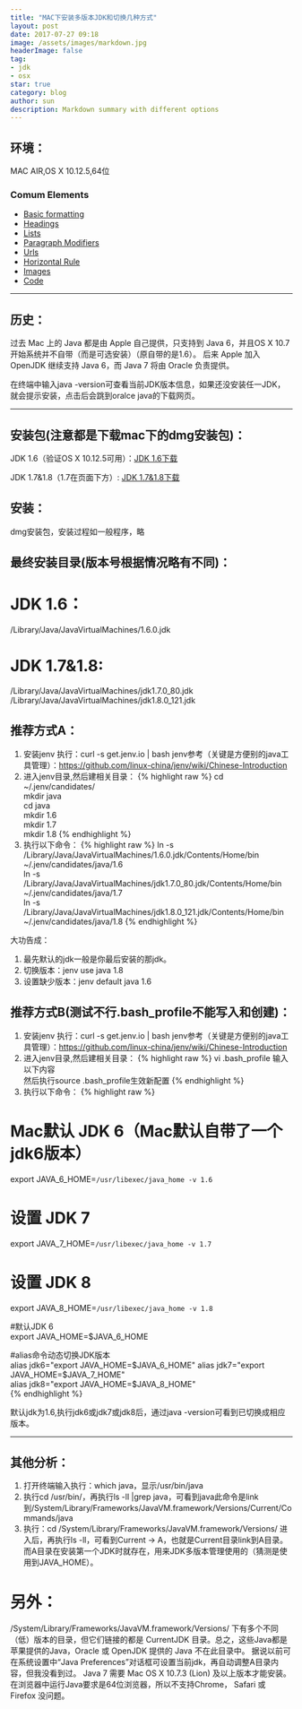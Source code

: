 ```yaml
---
title: "MAC下安装多版本JDK和切换几种方式"
layout: post
date: 2017-07-27 09:18
image: /assets/images/markdown.jpg
headerImage: false
tag:
- jdk
- osx
star: true
category: blog
author: sun
description: Markdown summary with different options
---
```


## 环境：

MAC AIR,OS X 10.12.5,64位

### Comum Elements
- [Basic formatting](#basic-formatting)
- [Headings](#headings)
- [Lists](#lists)
- [Paragraph Modifiers](#paragraph-modifiers)
- [Urls](#urls)
- [Horizontal Rule](#horizontal-rule)
- [Images](#images)
- [Code](#code)

---

## 历史：

过去 Mac 上的 Java 都是由 Apple 自己提供，只支持到 Java 6，并且OS X 10.7 开始系统并不自带（而是可选安装）（原自带的是1.6）。
后来 Apple 加入 OpenJDK 继续支持 Java 6，而 Java 7 将由 Oracle 负责提供。

在终端中输入java -version可查看当前JDK版本信息，如果还没安装任一JDK，就会提示安装，点击后会跳到oralce java的下载网页。

---

## 安装包(注意都是下载mac下的dmg安装包)：

JDK 1.6（验证OS X 10.12.5可用）：[JDK 1.6下载](http://support.apple.com/kb/DL1572)

JDK 1.7&1.8（1.7在页面下方）: [JDK 1.7&1.8下载](http://www.oracle.com/technetwork/cn/java/javase/downloads/index.html)

## 安装：

dmg安装包，安装过程如一般程序，略

## 最终安装目录(版本号根据情况略有不同)：

# JDK 1.6：
/Library/Java/JavaVirtualMachines/1.6.0.jdk
 
# JDK 1.7&1.8:
/Library/Java/JavaVirtualMachines/jdk1.7.0_80.jdk
/Library/Java/JavaVirtualMachines/jdk1.8.0_121.jdk

## 推荐方式A：

1. 安装jenv
执行：curl -s get.jenv.io | bash
jenv参考（关键是方便别的java工具管理）：https://github.com/linux-china/jenv/wiki/Chinese-Introduction
2. 进入jenv目录,然后建相关目录：
{% highlight raw %}
cd ~/.jenv/candidates/  
mkdir java  
cd java  
mkdir 1.6  
mkdir 1.7  
mkdir 1.8 
{% endhighlight %}
3. 执行以下命令：
{% highlight raw %}
ln -s /Library/Java/JavaVirtualMachines/1.6.0.jdk/Contents/Home/bin ~/.jenv/candidates/java/1.6  
ln -s /Library/Java/JavaVirtualMachines/jdk1.7.0_80.jdk/Contents/Home/bin ~/.jenv/candidates/java/1.7  
ln -s /Library/Java/JavaVirtualMachines/jdk1.8.0_121.jdk/Contents/Home/bin ~/.jenv/candidates/java/1.8 
{% endhighlight %}

大功告成：
1. 最先默认的jdk一般是你最后安装的那jdk。
2. 切换版本：jenv use java 1.8
3. 设置缺少版本：jenv default java 1.6

## 推荐方式B(测试不行.bash_profile不能写入和创建)：

1. 安装jenv
执行：curl -s get.jenv.io | bash
jenv参考（关键是方便别的java工具管理）：https://github.com/linux-china/jenv/wiki/Chinese-Introduction
2. 进入jenv目录,然后建相关目录：
{% highlight raw %}
vi .bash_profile 输入以下内容  
然后执行source .bash_profile生效新配置 
{% endhighlight %}
3. 执行以下命令：
{% highlight raw %}
# Mac默认 JDK 6（Mac默认自带了一个jdk6版本）  
export JAVA_6_HOME=`/usr/libexec/java_home -v 1.6`  
# 设置 JDK 7  
export JAVA_7_HOME=`/usr/libexec/java_home -v 1.7`  
# 设置 JDK 8  
export JAVA_8_HOME=`/usr/libexec/java_home -v 1.8`  
  
#默认JDK 6  
export JAVA_HOME=$JAVA_6_HOME  
  
#alias命令动态切换JDK版本  
alias jdk6="export JAVA_HOME=$JAVA_6_HOME"  
alias jdk7="export JAVA_HOME=$JAVA_7_HOME"  
alias jdk8="export JAVA_HOME=$JAVA_8_HOME"  
{% endhighlight %}

默认jdk为1.6,执行jdk6或jdk7或jdk8后，通过java -version可看到已切换成相应版本。

---

## 其他分析：
1. 打开终端输入执行：which java，显示/usr/bin/java
2. 执行cd /usr/bin/，再执行ls -ll |grep java，可看到java此命令是link到/System/Library/Frameworks/JavaVM.framework/Versions/Current/Commands/java
3. 执行：cd /System/Library/Frameworks/JavaVM.framework/Versions/ 进入后，再执行ls -ll，可看到Current -> A，也就是Current目录link到A目录。而A目录在安装第一个JDK时就存在，用来JDK多版本管理使用的（猜测是使用到JAVA_HOME）。

# 另外：
/System/Library/Frameworks/JavaVM.framework/Versions/ 下有多个不同（低）版本的目录，但它们链接的都是 CurrentJDK 目录。总之，这些Java都是苹果提供的Java，Oracle 或 OpenJDK 提供的 Java 不在此目录中。
据说以前可在系统设置中“Java Preferences”对话框可设置当前jdk，再自动调整A目录内容，但我没看到过。
Java 7 需要 Mac OS X 10.7.3 (Lion) 及以上版本才能安装。在浏览器中运行Java要求是64位浏览器，所以不支持Chrome， Safari 或 Firefox 没问题。
 

